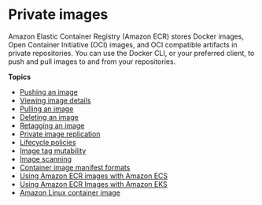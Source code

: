 # Private images<a name="images"></a>

Amazon Elastic Container Registry \(Amazon ECR\) stores Docker images, Open Container Initiative \(OCI\) images, and OCI compatible artifacts in private repositories\. You can use the Docker CLI, or your preferred client, to push and pull images to and from your repositories\.

**Topics**
+ [Pushing an image](image-push.md)
+ [Viewing image details](image-info.md)
+ [Pulling an image](docker-pull-ecr-image.md)
+ [Deleting an image](delete_image.md)
+ [Retagging an image](image-retag.md)
+ [Private image replication](replication.md)
+ [Lifecycle policies](LifecyclePolicies.md)
+ [Image tag mutability](image-tag-mutability.md)
+ [Image scanning](image-scanning.md)
+ [Container image manifest formats](image-manifest-formats.md)
+ [Using Amazon ECR images with Amazon ECS](ECR_on_ECS.md)
+ [Using Amazon ECR Images with Amazon EKS](ECR_on_EKS.md)
+ [Amazon Linux container image](amazon_linux_container_image.md)